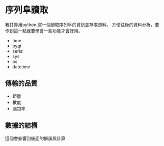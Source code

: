 # 序列阜讀取

我打算用python,寫一個讀取序列阜的資訊並存取資料。
方便往後的資料分析，要作到這一點就要學會一些功能才會好用。

- time
- pyqt
- serial
- sys
- os
- datetime

## 傳輸的品質

- 距離
- 數度
- 漏包率

## 數據的結構

這個會影響到後面的解讀與計算

